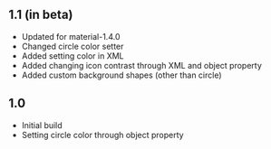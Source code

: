 ## 1.1 (in beta)
 - Updated for material-1.4.0
 - Changed circle color setter
 - Added setting color in XML
 - Added changing icon contrast through XML and object property
 - Added custom background shapes (other than circle)

## 1.0
 - Initial build
 - Setting circle color through object property